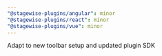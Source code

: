 ```yaml
---
"@stagewise-plugins/angular": minor
"@stagewise-plugins/react": minor
"@stagewise-plugins/vue": minor
---
```


Adapt to new toolbar setup and updated plugin SDK
